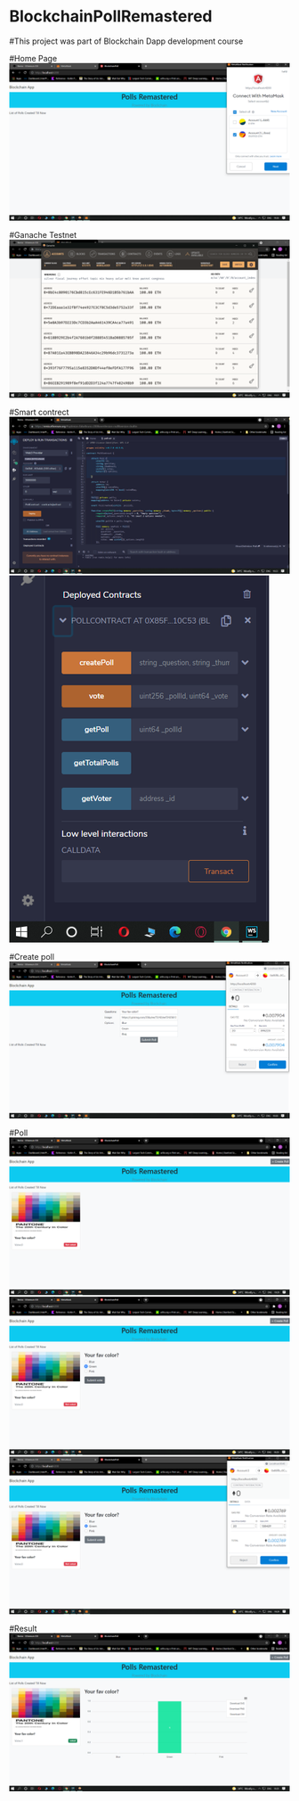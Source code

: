 # BlockchainPollRemastered
#This project was part of Blockchain Dapp development course

#Home Page
![alt.text](https://github.com/chaturrved/PollsRemastered/blob/master/Screenshots/Homepage.png)

#Ganache Testnet
![alt.text](https://github.com/chaturrved/PollsRemastered/blob/master/Screenshots/Ganache.png)

#Smart contrect
![alt.text](https://github.com/chaturrved/PollsRemastered/blob/master/Screenshots/Pollsol.png)
![alt.text](https://github.com/chaturrved/PollsRemastered/blob/master/Screenshots/deployed%20Smartcontract.png)

#Create poll
![alt.text](https://github.com/chaturrved/PollsRemastered/blob/master/Screenshots/Create%20form.png)

#Poll
![alt.text](https://github.com/chaturrved/PollsRemastered/blob/master/Screenshots/Poll.png)
![alt.text](https://github.com/chaturrved/PollsRemastered/blob/master/Screenshots/submit%20vote.png)
![alt.text](https://github.com/chaturrved/PollsRemastered/blob/master/Screenshots/submit%20vote%202.png)

#Result
![alt.text](https://github.com/chaturrved/PollsRemastered/blob/master/Screenshots/result.png)
